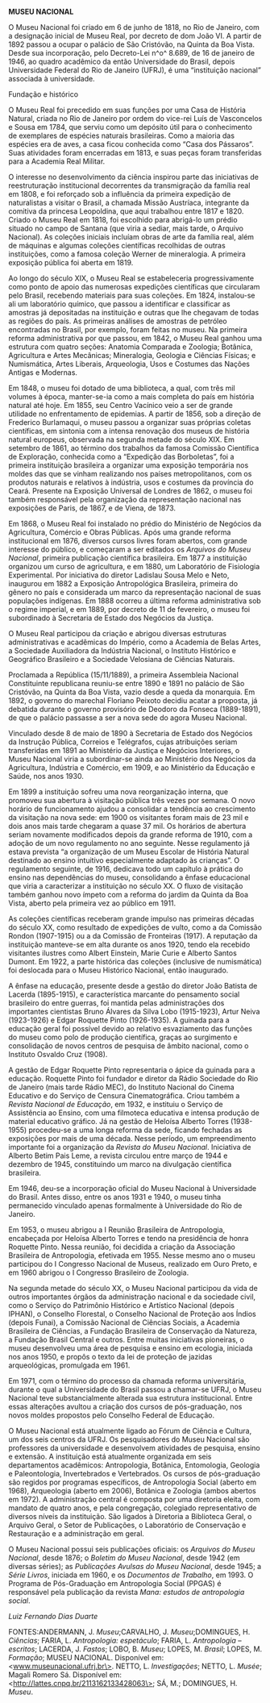 **MUSEU NACIONAL**

O Museu Nacional foi criado em 6 de junho de 1818, no Rio de Janeiro,
com a designação inicial de Museu Real, por decreto de dom João VI. A
partir de 1892 passou a ocupar o palácio de São Cristóvão, na Quinta da
Boa Vista. Desde sua incorporação, pelo Decreto-Lei n^o^ 8.689, de 16 de
janeiro de 1946, ao quadro acadêmico da então Universidade do Brasil,
depois Universidade Federal do Rio de Janeiro (UFRJ), é uma “instituição
nacional” associada à universidade.

Fundação e histórico

O Museu Real foi precedido em suas funções por uma Casa de História
Natural, criada no Rio de Janeiro por ordem do vice-rei Luís de
Vasconcelos e Sousa em 1784, que serviu como um depósito útil para o
conhecimento de exemplares de espécies naturais brasileiras. Como a
maioria das espécies era de aves, a casa ficou conhecida como “Casa dos
Pássaros”. Suas atividades foram encerradas em 1813, e suas peças foram
transferidas para a Academia Real Militar.

O interesse no desenvolvimento da ciência inspirou parte das iniciativas
de reestruturação institucional decorrentes da transmigração da família
real em 1808, e foi reforçado sob a influência da primeira expedição de
naturalistas a visitar o Brasil, a chamada Missão Austríaca, integrante
da comitiva da princesa Leopoldina, que aqui trabalhou entre 1817 e
1820. Criado o Museu Real em 1818, foi escolhido para abrigá-lo um
prédio situado no campo de Santana (que viria a sediar, mais tarde, o
Arquivo Nacional). As coleções iniciais incluíam obras de arte da
família real, além de máquinas e algumas coleções científicas recolhidas
de outras instituições, como a famosa coleção Werner de mineralogia. A
primeira exposição pública foi aberta em 1819.

Ao longo do século XIX, o Museu Real se estabeleceria progressivamente
como ponto de apoio das numerosas expedições científicas que circularam
pelo Brasil, recebendo materiais para suas coleções. Em 1824,
instalou-se ali um laboratório químico, que passou a identificar e
classificar as amostras já depositadas na instituição e outras que lhe
chegavam de todas as regiões do país. As primeiras análises de amostras
de petróleo encontradas no Brasil, por exemplo, foram feitas no museu.
Na primeira reforma administrativa por que passou, em 1842, o Museu Real
ganhou uma estrutura com quatro seções: Anatomia Comparada e Zoologia;
Botânica, Agricultura e Artes Mecânicas; Mineralogia, Geologia e
Ciências Físicas; e Numismática, Artes Liberais, Arqueologia, Usos e
Costumes das Nações Antigas e Modernas.

Em 1848, o museu foi dotado de uma biblioteca, a qual, com três mil
volumes à época, manter-se-ia como a mais completa do país em história
natural até hoje. Em 1855, seu Centro Vacínico veio a ser de grande
utilidade no enfrentamento de epidemias. A partir de 1856, sob a direção
de Frederico Burlamaqui, o museu passou a organizar suas próprias
coletas científicas, em sintonia com a intensa renovação dos museus de
história natural europeus, observada na segunda metade do século XIX. Em
setembro de 1861, ao término dos trabalhos da famosa Comissão Científica
de Exploração, conhecida como a “Expedição das Borboletas”, foi a
primeira instituição brasileira a organizar uma exposição temporária nos
moldes das que se vinham realizando nos países metropolitanos, com os
produtos naturais e relativos à indústria, usos e costumes da província
do Ceará. Presente na Exposição Universal de Londres de 1862, o museu
foi também responsável pela organização da representação nacional nas
exposições de Paris, de 1867, e de Viena, de 1873.

Em 1868, o Museu Real foi instalado no prédio do Ministério de Negócios
da Agricultura, Comércio e Obras Públicas. Após uma grande reforma
institucional em 1876, diversos cursos livres foram abertos, com grande
interesse do público, e começaram a ser editados os *Arquivos do Museu
Nacional*, primeira publicação científica brasileira. Em 1877 a
instituição organizou um curso de agricultura, e em 1880, um Laboratório
de Fisiologia Experimental. Por iniciativa do diretor Ladislau Sousa
Melo e Neto, inaugurou em 1882 a Exposição Antropológica Brasileira,
primeira do gênero no país e considerada um marco da representação
nacional de suas populações indígenas. Em 1888 ocorreu a última reforma
administrativa sob o regime imperial, e em 1889, por decreto de 11 de
fevereiro, o museu foi subordinado à Secretaria de Estado dos Negócios
da Justiça.

O Museu Real participou da criação e abrigou diversas estruturas
administrativas e acadêmicas do Império, como a Academia de Belas Artes,
a Sociedade Auxiliadora da Indústria Nacional, o Instituto Histórico e
Geográfico Brasileiro e a Sociedade Velosiana de Ciências Naturais.

Proclamada a República (15/11/1889), a primeira Assembleia Nacional
Constituinte republicana reuniu-se entre 1890 e 1891 no palácio de São
Cristóvão, na Quinta da Boa Vista, vazio desde a queda da monarquia. Em
1892, o governo do marechal Floriano Peixoto decidiu acatar a proposta,
já debatida durante o governo provisório de Deodoro da Fonseca
(1889-1891), de que o palácio passasse a ser a nova sede do agora Museu
Nacional.

Vinculado desde 8 de maio de 1890 à Secretaria de Estado dos Negócios da
Instrução Pública, Correios e Telégrafos, cujas atribuições seriam
transferidas em 1891 ao Ministério da Justiça e Negócios Interiores, o
Museu Nacional viria a subordinar-se ainda ao Ministério dos Negócios da
Agricultura, Indústria e Comércio, em 1909, e ao Ministério da Educação
e Saúde, nos anos 1930.

Em 1899 a instituição sofreu uma nova reorganização interna, que
promoveu sua abertura à visitação pública três vezes por semana. O novo
horário de funcionamento ajudou a consolidar a tendência ao crescimento
da visitação na nova sede: em 1900 os visitantes foram mais de 23 mil e
dois anos mais tarde chegaram a quase 37 mil. Os horários de abertura
seriam novamente modificados depois da grande reforma de 1910, com a
adoção de um novo regulamento no ano seguinte. Nesse regulamento já
estava prevista “a organização de um Museu Escolar de História Natural
destinado ao ensino intuitivo especialmente adaptado às crianças”. O
regulamento seguinte, de 1916, dedicava todo um capítulo à prática do
ensino nas dependências do museu, consolidando a ênfase educacional que
viria a caracterizar a instituição no século XX. O fluxo de visitação
também ganhou novo ímpeto com a reforma do jardim da Quinta da Boa
Vista, aberto pela primeira vez ao público em 1911.

As coleções científicas receberam grande impulso nas primeiras décadas
do século XX, como resultado de expedições de vulto, como a da Comissão
Rondon (1907-1915) ou a da Comissão de Fronteiras (1917). A reputação da
instituição manteve-se em alta durante os anos 1920, tendo ela recebido
visitantes ilustres como Albert Einstein, Marie Curie e Alberto Santos
Dumont. Em 1922, a parte histórica das coleções (inclusive de
numismática) foi deslocada para o Museu Histórico Nacional, então
inaugurado.

A ênfase na educação, presente desde a gestão do diretor João Batista de
Lacerda (1895-1915), e característica marcante do pensamento social
brasileiro do entre guerras, foi mantida pelas administrações dos
importantes cientistas Bruno Álvares da Silva Lobo (1915-1923), Artur
Neiva (1923-1926) e Edgar Roquette Pinto (1926-1935). A guinada para a
educação geral foi possível devido ao relativo esvaziamento das funções
do museu como polo de produção científica, graças ao surgimento e
consolidação de novos centros de pesquisa de âmbito nacional, como o
Instituto Osvaldo Cruz (1908).

A gestão de Edgar Roquette Pinto representaria o ápice da guinada para a
educação. Roquette Pinto foi fundador e diretor da Rádio Sociedade do
Rio de Janeiro (mais tarde Rádio MEC), do Instituto Nacional do Cinema
Educativo e do Serviço de Censura Cinematográfica. Criou também a
*Revista Nacional de Educação*, em 1932, e instituiu o Serviço de
Assistência ao Ensino, com uma filmoteca educativa e intensa produção de
material educativo gráfico. Já na gestão de Heloísa Alberto Torres
(1938-1955) procedeu-se a uma longa reforma da sede, ficando fechadas as
exposições por mais de uma década. Nesse período, um empreendimento
importante foi a organização da *Revista do Museu Nacional*. Iniciativa
de Alberto Betim Pais Leme, a revista circulou entre março de 1944 e
dezembro de 1945, constituindo um marco na divulgação científica
brasileira.

Em 1946, deu-se a incorporação oficial do Museu Nacional à Universidade
do Brasil. Antes disso, entre os anos 1931 e 1940, o museu tinha
permanecido vinculado apenas formalmente à Universidade do Rio de
Janeiro.

Em 1953, o museu abrigou a I Reunião Brasileira de Antropologia,
encabeçada por Heloísa Alberto Torres e tendo na presidência de honra
Roquette Pinto. Nessa reunião, foi decidida a criação da Associação
Brasileira de Antropologia, efetivada em 1955. Nesse mesmo ano o museu
participou do I Congresso Nacional de Museus, realizado em Ouro Preto, e
em 1960 abrigou o I Congresso Brasileiro de Zoologia.

Na segunda metade do século XX, o Museu Nacional participou da vida de
outros importantes órgãos da administração nacional e da sociedade
civil, como o Serviço do Patrimônio Histórico e Artístico Nacional
(depois IPHAN), o Conselho Florestal, o Conselho Nacional de Proteção
aos Índios (depois Funai), a Comissão Nacional de Ciências Sociais, a
Academia Brasileira de Ciências, a Fundação Brasileira de Conservação da
Natureza, a Fundação Brasil Central e outros. Entre muitas iniciativas
pioneiras, o museu desenvolveu uma área de pesquisa e ensino em
ecologia, iniciada nos anos 1950, e propôs o texto da lei de proteção de
jazidas arqueológicas, promulgada em 1961.

Em 1971, com o término do processo da chamada reforma universitária,
durante o qual a Universidade do Brasil passou a chamar-se UFRJ, o Museu
Nacional teve substancialmente alterada sua estrutura institucional.
Entre essas alterações avultou a criação dos cursos de pós-graduação,
nos novos moldes propostos pelo Conselho Federal de Educação.

O Museu Nacional está atualmente ligado ao Fórum de Ciência e Cultura,
um dos seis centros da UFRJ. Os pesquisadores do Museu Nacional são
professores da universidade e desenvolvem atividades de pesquisa, ensino
e extensão. A instituição está atualmente organizada em seis
departamentos acadêmicos: Antropologia, Botânica, Entomologia, Geologia
e Paleontologia, Invertebrados e Vertebrados. Os cursos de pós-graduação
são regidos por programas específicos, de Antropologia Social (aberto em
1968), Arqueologia (aberto em 2006), Botânica e Zoologia (ambos abertos
em 1972). A administração central é composta por uma diretoria eleita,
com mandato de quatro anos, e pela congregação, colegiado representativo
de diversos níveis da instituição. São ligados à Diretoria a Biblioteca
Geral, o Arquivo Geral, o Setor de Publicações, o Laboratório de
Conservação e Restauração e a administração em geral.

O Museu Nacional possui seis publicações oficiais: os *Arquivos do Museu
Nacional*, desde 1876; o *Boletim do Museu Nacional*, desde 1942 (em
diversas séries); as *Publicações Avulsas do Museu Nacional*, desde
1945; a *Série Livros*, iniciada em 1960, e os *Documentos de Trabalho*,
em 1993. O Programa de Pós-Graduação em Antropologia Social (PPGAS) é
responsável pela publicação da revista *Mana: estudos de antropologia
social*.

*Luiz Fernando Dias Duarte*

FONTES:ANDERMANN, J. *Museu*;CARVALHO, J. *Museu*;DOMINGUES, H.
*Ciências*; FARIA, L. *Antropologia: espetáculo*; FARIA, L.
*Antropologia – escritos*; LACERDA, J. *Fastos*; LOBO, B. *Museu*;
LOPES, M. *Brasil*; LOPES, M. *Formação*; MUSEU NACIONAL. Disponível em:
\<www.museunacional.ufrj.br\>. NETTO, L. *Investigações*; NETTO, L.
*Musée*; Magali Romero Sá. Disponível em:
\<http://lattes.cnpq.br/2113162133428063\>; SÁ, M.; DOMINGUES, H.
*Museu*.
